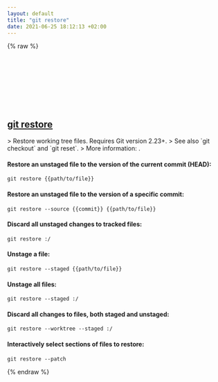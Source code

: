 ```yaml
---
layout: default
title: "git restore"
date: 2021-06-25 18:12:13 +02:00
---
```

{% raw %}
<h2 id="git-restore">
  <a href="/en/common/git-restore.html">git restore</a> <a href="#git-restore"><svg class="icon">
    <use href="/assets/images/unicode_sprite.svg#link" />
  </svg></a>
</h2>
> Restore working tree files. Requires Git version 2.23+.
> See also `git checkout` and `git reset`.
> More information: <https://git-scm.com/docs/git-restore>.

#### Restore an unstaged file to the version of the current commit (HEAD):
```shell
git restore {{path/to/file}}
```
#### Restore an unstaged file to the version of a specific commit:
```shell
git restore --source {{commit}} {{path/to/file}}
```
#### Discard all unstaged changes to tracked files:
```shell
git restore :/
```
#### Unstage a file:
```shell
git restore --staged {{path/to/file}}
```
#### Unstage all files:
```shell
git restore --staged :/
```
#### Discard all changes to files, both staged and unstaged:
```shell
git restore --worktree --staged :/
```
#### Interactively select sections of files to restore:
```shell
git restore --patch
```
{% endraw %}